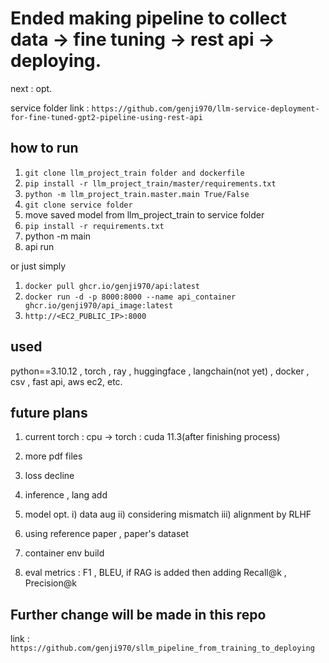 # Ended making pipeline to collect data -> fine tuning -> rest api -> deploying.

next : opt.

service folder link : `https://github.com/genji970/llm-service-deployment-for-fine-tuned-gpt2-pipeline-using-rest-api`

## how to run ##

1) `git clone llm_project_train folder and dockerfile`
2) `pip install -r llm_project_train/master/requirements.txt`
3) `python -m llm_project_train.master.main True/False`
4) `git clone service folder`
5) move saved model from llm_project_train to service folder
6) `pip install -r requirements.txt`
7) python -m main
8) api run

or just simply

1) `docker pull ghcr.io/genji970/api:latest`
2) `docker run -d -p 8000:8000 --name api_container ghcr.io/genji970/api_image:latest`
3) `http://<EC2_PUBLIC_IP>:8000`

## used ##
python==3.10.12 , torch , ray , huggingface , langchain(not yet) , docker , csv , fast api, aws ec2, etc.

## future plans ## 

1) current torch : cpu -> torch : cuda 11.3(after finishing process)<br>
2) more pdf files<br>
3) loss decline
4) inference , lang add
5) model opt. i) data aug ii) considering mismatch iii) alignment by RLHF<br>

6) using reference paper , paper's dataset
7) container env build 

7) eval metrics : F1 , BLEU, if RAG is added then adding Recall@k , Precision@k

## Further change will be made in this repo ##
link : `https://github.com/genji970/sllm_pipeline_from_training_to_deploying`

